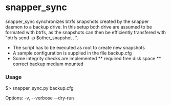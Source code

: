 snapper_sync
============
snapper_sync synchronizes btrfs snapshots created by the snapper daemon to a backup drive.
In this setup both drive are assumed to be formated with btrfs, as the snapshots can then
be efficiently transfered with "btrfs send -p $other_snapshot ..". 

* The script has to be executed as root to create new snapshots
* A sample configuration is supplied in the file backup.cfg
* Some integrity checks are implemented
** required free disk space
** correct backup medium mounted

### Usage 
$> snapper_sync.py backup.cfg

Options:
-v, --verbose
--dry-run
